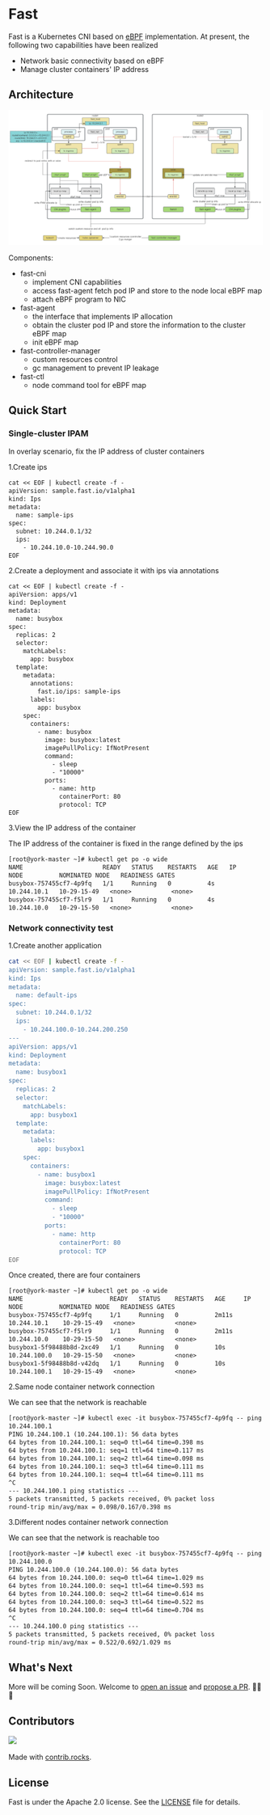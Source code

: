 # Fast

Fast is a Kubernetes CNI based on  [eBPF](https://ebpf.io)  implementation. At present, the following two capabilities have been realized
+ Network basic connectivity based on eBPF
+ Manage cluster containers' IP address

## Architecture

![fast](images/fast.png)

Components:
+ fast-cni
  + implement CNI capabilities
  + access fast-agent fetch pod IP and store to the node local eBPF map
  + attach eBPF program to NIC
+ fast-agent
  + the interface that implements IP allocation
  + obtain the cluster pod IP and store the information to the cluster eBPF map
  + init eBPF map
+ fast-controller-manager
  + custom resources control
  + gc management to prevent IP leakage
+ fast-ctl
  + node command tool for eBPF map

## Quick Start

### Single-cluster IPAM

In overlay scenario, fix the IP address of cluster containers

1.Create ips

```shell
cat << EOF | kubectl create -f -
apiVersion: sample.fast.io/v1alpha1
kind: Ips
metadata:
  name: sample-ips
spec:
  subnet: 10.244.0.1/32
  ips:
    - 10.244.10.0-10.244.90.0
EOF
```

2.Create a deployment and associate it with ips via annotations

```shell
cat << EOF | kubectl create -f -
apiVersion: apps/v1
kind: Deployment
metadata:
  name: busybox
spec:
  replicas: 2
  selector:
    matchLabels:
      app: busybox
  template:
    metadata:
      annotations:
        fast.io/ips: sample-ips
      labels:
        app: busybox
    spec:
      containers:
        - name: busybox
          image: busybox:latest
          imagePullPolicy: IfNotPresent
          command:
            - sleep
            - "10000"
          ports:
            - name: http
              containerPort: 80
              protocol: TCP
EOF
```

3.View the IP address of the container

The IP address of the container is fixed in the range defined by the ips

```shell
[root@york-master ~]# kubectl get po -o wide
NAME                      READY   STATUS    RESTARTS   AGE   IP            NODE          NOMINATED NODE   READINESS GATES
busybox-757455cf7-4p9fq   1/1     Running   0          4s    10.244.10.1   10-29-15-49   <none>           <none>
busybox-757455cf7-f5lr9   1/1     Running   0          4s    10.244.10.0   10-29-15-50   <none>           <none>
```

### Network connectivity test

1.Create another application

```bash
cat << EOF | kubectl create -f -
apiVersion: sample.fast.io/v1alpha1
kind: Ips
metadata:
  name: default-ips
spec:
  subnet: 10.244.0.1/32
  ips:
    - 10.244.100.0-10.244.200.250
---
apiVersion: apps/v1
kind: Deployment
metadata:
  name: busybox1
spec:
  replicas: 2
  selector:
    matchLabels:
      app: busybox1
  template:
    metadata:
      labels:
        app: busybox1
    spec:
      containers:
        - name: busybox1
          image: busybox:latest
          imagePullPolicy: IfNotPresent
          command:
            - sleep
            - "10000"
          ports:
            - name: http
              containerPort: 80
              protocol: TCP
EOF
```

Once created, there are four containers

```shell
[root@york-master ~]# kubectl get po -o wide
NAME                        READY   STATUS    RESTARTS   AGE     IP             NODE          NOMINATED NODE   READINESS GATES
busybox-757455cf7-4p9fq     1/1     Running   0          2m11s   10.244.10.1    10-29-15-49   <none>           <none>
busybox-757455cf7-f5lr9     1/1     Running   0          2m11s   10.244.10.0    10-29-15-50   <none>           <none>
busybox1-5f98488b8d-2xc49   1/1     Running   0          10s     10.244.100.0   10-29-15-50   <none>           <none>
busybox1-5f98488b8d-v42dq   1/1     Running   0          10s     10.244.100.1   10-29-15-49   <none>           <none>
```

2.Same node container network connection

We can see that the network is reachable

```shell
[root@york-master ~]# kubectl exec -it busybox-757455cf7-4p9fq -- ping 10.244.100.1
PING 10.244.100.1 (10.244.100.1): 56 data bytes
64 bytes from 10.244.100.1: seq=0 ttl=64 time=0.398 ms
64 bytes from 10.244.100.1: seq=1 ttl=64 time=0.117 ms
64 bytes from 10.244.100.1: seq=2 ttl=64 time=0.098 ms
64 bytes from 10.244.100.1: seq=3 ttl=64 time=0.111 ms
64 bytes from 10.244.100.1: seq=4 ttl=64 time=0.111 ms
^C
--- 10.244.100.1 ping statistics ---
5 packets transmitted, 5 packets received, 0% packet loss
round-trip min/avg/max = 0.098/0.167/0.398 ms
```

3.Different nodes container network connection

We can see that the network is reachable too

```shell
[root@york-master ~]# kubectl exec -it busybox-757455cf7-4p9fq -- ping 10.244.100.0
PING 10.244.100.0 (10.244.100.0): 56 data bytes
64 bytes from 10.244.100.0: seq=0 ttl=64 time=1.029 ms
64 bytes from 10.244.100.0: seq=1 ttl=64 time=0.593 ms
64 bytes from 10.244.100.0: seq=2 ttl=64 time=0.614 ms
64 bytes from 10.244.100.0: seq=3 ttl=64 time=0.522 ms
64 bytes from 10.244.100.0: seq=4 ttl=64 time=0.704 ms
^C
--- 10.244.100.0 ping statistics ---
5 packets transmitted, 5 packets received, 0% packet loss
round-trip min/avg/max = 0.522/0.692/1.029 ms
```

## What's Next

More will be coming Soon. Welcome to [open an issue](https://github.com/Fish-pro/fast/issues) and [propose a PR](https://github.com/Fish-pro/fast/pulls). 🎉🎉🎉

## Contributors

<a href="https://github.com/Fish-pro/fast/graphs/contributors">
  <img src="https://contrib.rocks/image?repo=Fish-pro/fast" />
</a>

Made with [contrib.rocks](https://contrib.rocks).

## License

Fast is under the Apache 2.0 license. See the [LICENSE](LICENSE) file for details.